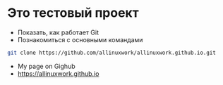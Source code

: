 # Это тестовый проект

+ Показать, как работает Git 
+ Познакомиться с основными командами

```bash
git clone https://github.com/allinuxwork/allinuxwork.github.io.git
```
+ My page on Gighub
+ https://allinuxwork.github.io


